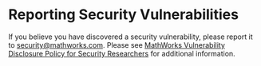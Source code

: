 # Reporting Security Vulnerabilities 

If you believe you have discovered a security vulnerability,
please report it to [security@mathworks.com][eml_url].
Please see [MathWorks Vulnerability Disclosure Policy for Security Researchers][policy_url]
for additional information.

[eml_url]: mailto:security@mathworks.com
[policy_url]: https://www.mathworks.com/company/aboutus/policies_statements/vulnerability-disclosure-policy.html
